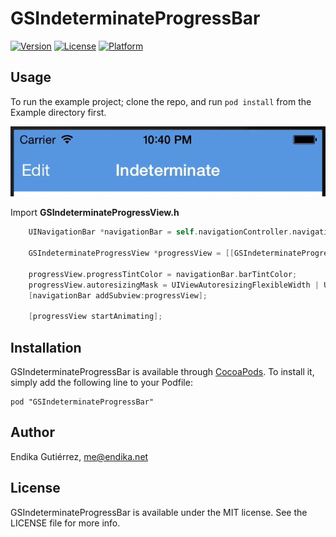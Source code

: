 # GSIndeterminateProgressBar

[![Version](https://img.shields.io/cocoapods/v/GSIndeterminateProgressBar.svg?style=flat)](http://cocoadocs.org/docsets/GSIndeterminateProgressBar)
[![License](https://img.shields.io/cocoapods/l/GSIndeterminateProgressBar.svg?style=flat)](http://cocoadocs.org/docsets/GSIndeterminateProgressBar)
[![Platform](https://img.shields.io/cocoapods/p/GSIndeterminateProgressBar.svg?style=flat)](http://cocoadocs.org/docsets/GSIndeterminateProgressBar)

## Usage

To run the example project; clone the repo, and run `pod install` from the Example directory first.

![Capture](/capture.gif?raw=true "Capture in action")

Import **GSIndeterminateProgressView.h**

```objective-c
    UINavigationBar *navigationBar = self.navigationController.navigationBar;

    GSIndeterminateProgressView *progressView = [[GSIndeterminateProgressView alloc] initWithFrame:CGRectMake(0, navigationBar.frame.size.height - 2,
                                                                                                              navigationBar.frame.size.width, 2)];
    progressView.progressTintColor = navigationBar.barTintColor;
    progressView.autoresizingMask = UIViewAutoresizingFlexibleWidth | UIViewAutoresizingFlexibleTopMargin;
    [navigationBar addSubview:progressView];

    [progressView startAnimating];
```

## Installation

GSIndeterminateProgressBar is available through [CocoaPods](http://cocoapods.org). To install
it, simply add the following line to your Podfile:

    pod "GSIndeterminateProgressBar"

## Author

Endika Gutiérrez, me@endika.net

## License

GSIndeterminateProgressBar is available under the MIT license. See the LICENSE file for more info.

